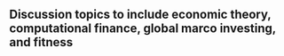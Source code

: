 ## Discussion topics to include economic theory, computational finance, global marco investing, and fitness
